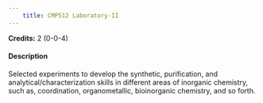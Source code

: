 ```yaml
---
    title: CMP512 Laboratory-II
---
```

**Credits:** 2 (0-0-4)



#### Description 
Selected experiments to develop the synthetic, purification, and analytical/characterization skills in different areas of inorganic chemistry, such as, coordination, organometallic, bioinorganic chemistry, and so forth.